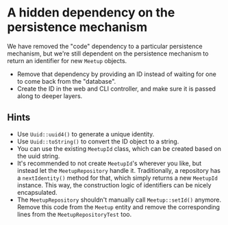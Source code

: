 # A hidden dependency on the persistence mechanism

We have removed the "code" dependency to a particular persistence mechanism, but we're still dependent on the persistence mechanism to return an identifier for new `Meetup` objects.

- Remove that dependency by providing an ID instead of waiting for one to come back from the "database".
- Create the ID in the web and CLI controller, and make sure it is passed along to deeper layers.

## Hints

- Use `Uuid::uuid4()` to generate a unique identity.
- Use `Uuid::toString()` to convert the ID object to a string.
- You can use the existing `MeetupId` class, which can be created based on the uuid string.
- It's recommended to not create `MeetupId`'s wherever you like, but instead let the `MeetupRepository` handle it. Traditionally, a repository has a `nextIdentity()` method for that, which simply returns a new `MeetupId` instance. This way, the construction logic of identifiers can be nicely encapsulated.
- The `MeetupRepository` shouldn't manually call `Meetup::setId()` anymore. Remove this code from the `Meetup` entity and remove the corresponding lines from the `MeetupRepositoryTest` too.
